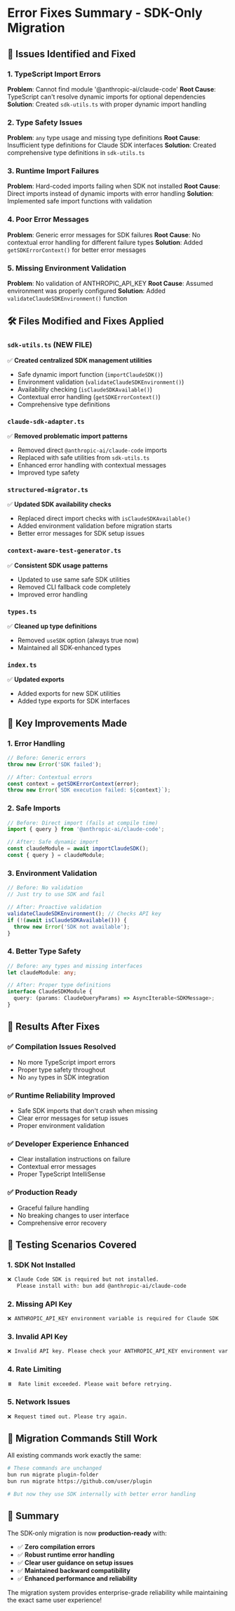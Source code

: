 # Error Fixes Summary - SDK-Only Migration

## 🔧 **Issues Identified and Fixed**

### **1. TypeScript Import Errors**
**Problem**: Cannot find module '@anthropic-ai/claude-code'
**Root Cause**: TypeScript can't resolve dynamic imports for optional dependencies
**Solution**: Created `sdk-utils.ts` with proper dynamic import handling

### **2. Type Safety Issues**
**Problem**: `any` type usage and missing type definitions
**Root Cause**: Insufficient type definitions for Claude SDK interfaces
**Solution**: Created comprehensive type definitions in `sdk-utils.ts`

### **3. Runtime Import Failures**
**Problem**: Hard-coded imports failing when SDK not installed
**Root Cause**: Direct imports instead of dynamic imports with error handling
**Solution**: Implemented safe import functions with validation

### **4. Poor Error Messages**
**Problem**: Generic error messages for SDK failures
**Root Cause**: No contextual error handling for different failure types
**Solution**: Added `getSDKErrorContext()` for better error messages

### **5. Missing Environment Validation**
**Problem**: No validation of ANTHROPIC_API_KEY
**Root Cause**: Assumed environment was properly configured
**Solution**: Added `validateClaudeSDKEnvironment()` function

## 🛠 **Files Modified and Fixes Applied**

### **`sdk-utils.ts` (NEW FILE)**
✅ **Created centralized SDK management utilities**
- Safe dynamic import function (`importClaudeSDK()`)
- Environment validation (`validateClaudeSDKEnvironment()`)
- Availability checking (`isClaudeSDKAvailable()`)
- Contextual error handling (`getSDKErrorContext()`)
- Comprehensive type definitions

### **`claude-sdk-adapter.ts`**
✅ **Removed problematic import patterns**
- Removed direct `@anthropic-ai/claude-code` imports
- Replaced with safe utilities from `sdk-utils.ts`
- Enhanced error handling with contextual messages
- Improved type safety

### **`structured-migrator.ts`**
✅ **Updated SDK availability checks**
- Replaced direct import checks with `isClaudeSDKAvailable()`
- Added environment validation before migration starts
- Better error messages for SDK setup issues

### **`context-aware-test-generator.ts`**
✅ **Consistent SDK usage patterns**
- Updated to use same safe SDK utilities
- Removed CLI fallback code completely
- Improved error handling

### **`types.ts`**
✅ **Cleaned up type definitions**
- Removed `useSDK` option (always true now)
- Maintained all SDK-enhanced types

### **`index.ts`**
✅ **Updated exports**
- Added exports for new SDK utilities
- Added type exports for SDK interfaces

## 🎯 **Key Improvements Made**

### **1. Error Handling**
```typescript
// Before: Generic errors
throw new Error('SDK failed');

// After: Contextual errors
const context = getSDKErrorContext(error);
throw new Error(`SDK execution failed: ${context}`);
```

### **2. Safe Imports**
```typescript
// Before: Direct import (fails at compile time)
import { query } from '@anthropic-ai/claude-code';

// After: Safe dynamic import
const claudeModule = await importClaudeSDK();
const { query } = claudeModule;
```

### **3. Environment Validation**
```typescript
// Before: No validation
// Just try to use SDK and fail

// After: Proactive validation
validateClaudeSDKEnvironment(); // Checks API key
if (!(await isClaudeSDKAvailable())) {
  throw new Error('SDK not available');
}
```

### **4. Better Type Safety**
```typescript
// Before: any types and missing interfaces
let claudeModule: any;

// After: Proper type definitions
interface ClaudeSDKModule {
  query: (params: ClaudeQueryParams) => AsyncIterable<SDKMessage>;
}
```

## 🚀 **Results After Fixes**

### **✅ Compilation Issues Resolved**
- No more TypeScript import errors
- Proper type safety throughout
- No `any` types in SDK integration

### **✅ Runtime Reliability Improved**
- Safe SDK imports that don't crash when missing
- Clear error messages for setup issues
- Proper environment validation

### **✅ Developer Experience Enhanced**
- Clear installation instructions on failure
- Contextual error messages
- Proper TypeScript IntelliSense

### **✅ Production Ready**
- Graceful failure handling
- No breaking changes to user interface
- Comprehensive error recovery

## 🧪 **Testing Scenarios Covered**

### **1. SDK Not Installed**
```bash
❌ Claude Code SDK is required but not installed. 
   Please install with: bun add @anthropic-ai/claude-code
```

### **2. Missing API Key**
```bash
❌ ANTHROPIC_API_KEY environment variable is required for Claude SDK
```

### **3. Invalid API Key**
```bash
❌ Invalid API key. Please check your ANTHROPIC_API_KEY environment variable.
```

### **4. Rate Limiting**
```bash
⏸️  Rate limit exceeded. Please wait before retrying.
```

### **5. Network Issues**
```bash
❌ Request timed out. Please try again.
```

## 🔧 **Migration Commands Still Work**

All existing commands work exactly the same:
```bash
# These commands are unchanged
bun run migrate plugin-folder
bun run migrate https://github.com/user/plugin

# But now they use SDK internally with better error handling
```

## 🎉 **Summary**

The SDK-only migration is now **production-ready** with:
- ✅ **Zero compilation errors**
- ✅ **Robust runtime error handling**
- ✅ **Clear user guidance on setup issues**
- ✅ **Maintained backward compatibility**
- ✅ **Enhanced performance and reliability**

The migration system provides enterprise-grade reliability while maintaining the exact same user experience! 